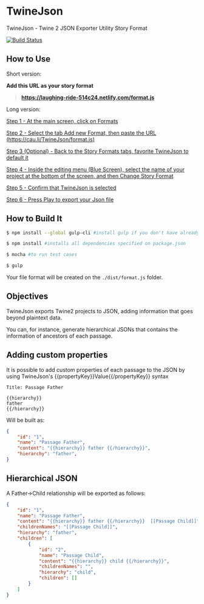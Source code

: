 # TwineJson
TwineJson - Twine 2 JSON Exporter Utility Story Format

[![Build Status](https://travis-ci.org/cauli/TwineJson.svg?branch=master)](https://travis-ci.org/cauli/TwineJson)

## How to Use

Short version:

**Add this URL as your story format**

>**https://laughing-ride-514c24.netlify.com/format.js**

Long version:

[Step 1 - At the main screen, click on Formats](https://cau.li/TwineJson/tutorial/1.png)

[Step 2 - Select the tab Add new Format, then paste the URL (https://cau.li/TwineJson/format.js)](https://cau.li/TwineJson/tutorial/2.png)

[Step 3 (Optional) - Back to the Story Formats tabs, favorite TwineJson to default it](https://cau.li/TwineJson/tutorial/3.png)

[Step 4 - Inside the editing menu (Blue Screen), select the name of your project at the bottom of the screen, and then Change Story Format](https://cau.li/TwineJson/tutorial/4.png)

[Step 5 - Confirm that TwineJson is selected](https://cau.li/TwineJson/tutorial/5.png)

[Step 6 - Press Play to export your Json file](https://cau.li/TwineJson/tutorial/6.png)


## How to Build It

```bash
$ npm install --global gulp-cli #install gulp if you don't have already

$ npm install #installs all dependencies specified on package.json

$ mocha #to run test cases

$ gulp
```

Your file format will be created on the `./dist/format.js` folder.

## Objectives

TwineJson exports Twine2 projects to JSON, adding information that goes beyond plaintext data.

You can, for instance, generate hierarchical JSONs that contains the information of ancestors of each passage.

## Adding custom properties

It is possible to add custom properties of each passage to the JSON by using TwineJson's {{propertyKey}}Value{{/propertyKey}} syntax

```
Title: Passage Father

{{hierarchy}}
father
{{/hierarchy}}
```

Will be built as:

```json
{
    "id": "1",
    "name": "Passage Father",
    "content": "{{hierarchy}} father {{/hierarchy}}",
    "hierarchy": "father",
}
```

## Hierarchical JSON

A Father->Child relationship will be exported as follows:

```json
{
    "id": "1",
    "name": "Passage Father",
    "content": "{{hierarchy}} father {{/hierarchy}}  [[Passage Child]]",
    "childrenNames": "[[Passage Child]]",
    "hierarchy": "father",
    "children": [
        {
            "id": "2",
            "name": "Passage Child",
            "content": "{{hierarchy}} child {{/hierarchy}}",
            "childrenNames": "",
            "hierarchy": "child",
            "children": []
        }
    ]
}
```